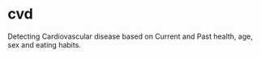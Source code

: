 # cvd
Detecting Cardiovascular disease based on Current and Past health, age, sex and eating habits.
